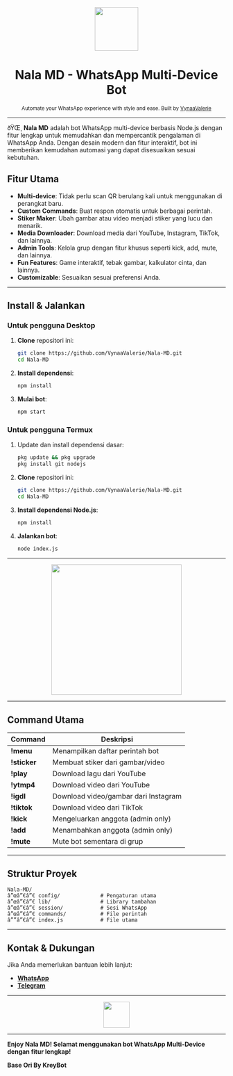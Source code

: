 <div align="center">
  <img src="https://media.giphy.com/media/3o7btMCltyDvSgF92E/giphy.gif" width="100" height="100">
  
  # **Nala MD** - WhatsApp Multi-Device Bot

  <sub>Automate your WhatsApp experience with style and ease. Built by [VynaaValerie](https://github.com/VynaaValerie)</sub>
</div>

---

ðŸŒ¸ **Nala MD** adalah bot WhatsApp multi-device berbasis Node.js dengan fitur lengkap untuk memudahkan dan mempercantik pengalaman di WhatsApp Anda. Dengan desain modern dan fitur interaktif, bot ini memberikan kemudahan automasi yang dapat disesuaikan sesuai kebutuhan.

##  Fitur Utama
- **Multi-device**: Tidak perlu scan QR berulang kali untuk menggunakan di perangkat baru.
- **Custom Commands**: Buat respon otomatis untuk berbagai perintah.
- **Stiker Maker**: Ubah gambar atau video menjadi stiker yang lucu dan menarik.
- **Media Downloader**: Download media dari YouTube, Instagram, TikTok, dan lainnya.
- **Admin Tools**: Kelola grup dengan fitur khusus seperti kick, add, mute, dan lainnya.
- **Fun Features**: Game interaktif, tebak gambar, kalkulator cinta, dan lainnya.
- **Customizable**: Sesuaikan sesuai preferensi Anda.

---

## Install & Jalankan
### Untuk pengguna Desktop
1. **Clone** repositori ini:
   ```bash
   git clone https://github.com/VynaaValerie/Nala-MD.git
   cd Nala-MD
   ```
2. **Install dependensi**:
   ```bash
   npm install
   ```
3. **Mulai bot**:
   ```bash
   npm start
   ```

### Untuk pengguna Termux
1. Update dan install dependensi dasar:
   ```bash
   pkg update && pkg upgrade
   pkg install git nodejs
   ```
2. **Clone** repositori ini:
   ```bash
   git clone https://github.com/VynaaValerie/Nala-MD.git
   cd Nala-MD
   ```
3. **Install dependensi Node.js**:
   ```bash
   npm install
   ```
4. **Jalankan bot**:
   ```bash
   node index.js
   ```

---

<div align="center">
  <img src="https://media.giphy.com/media/1rNWQd4eGr1cx6DKO4/giphy.gif" width="300">
</div>

---

##  Command Utama
| Command        | Deskripsi                                  |
|----------------|-------------------------------------------|
| **!menu**      | Menampilkan daftar perintah bot           |
| **!sticker**   | Membuat stiker dari gambar/video          |
| **!play** <judul> | Download lagu dari YouTube         |
| **!ytmp4** <url> | Download video dari YouTube         |
| **!igdl** <url> | Download video/gambar dari Instagram |
| **!tiktok** <url> | Download video dari TikTok           |
| **!kick** <tag>  | Mengeluarkan anggota (admin only)    |
| **!add** <nomor> | Menambahkan anggota (admin only)      |
| **!mute**       | Mute bot sementara di grup              |

---

## Struktur Proyek
```
Nala-MD/
â”œâ”€â”€ config/             # Pengaturan utama
â”œâ”€â”€ lib/                # Library tambahan
â”œâ”€â”€ session/            # Sesi WhatsApp
â”œâ”€â”€ commands/           # File perintah
â””â”€â”€ index.js            # File utama
```

---

##  Kontak & Dukungan
Jika Anda memerlukan bantuan lebih lanjut:
- [**WhatsApp**](https://wa.me/628123456789)
- [**Telegram**](https://t.me/nala_bot_support)

---

<div align="center">
  <img src="https://media.giphy.com/media/3oEjI6SIIHBdRxXI40/giphy.gif" width="60">
</div>

---

**Enjoy Nala MD! Selamat menggunakan bot WhatsApp Multi-Device dengan fitur lengkap!**

**Base Ori By KreyBot**


